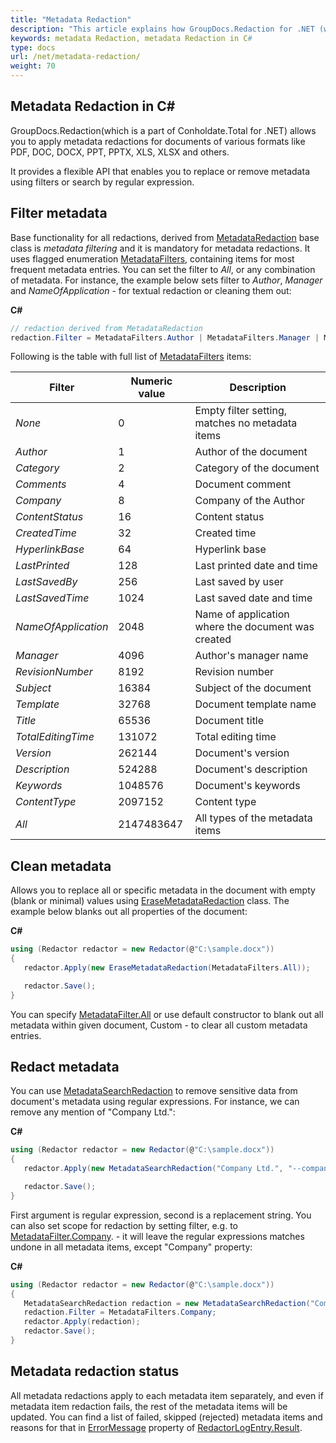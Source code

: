 ```yaml
---
title: "Metadata Redaction"
description: "This article explains how GroupDocs.Redaction for .NET (which is a part of Conholdate.Total for .NET) perform metadata redaction."
keywords: metadata Redaction, metadata Redaction in C#
type: docs
url: /net/metadata-redaction/
weight: 70
---
```


## Metadata Redaction in C#


GroupDocs.Redaction(which is a part of Conholdate.Total for .NET) allows you to apply metadata redactions for documents of various formats like PDF, DOC, DOCX, PPT, PPTX, XLS, XLSX and others.

It provides a flexible API that enables you to replace or remove metadata using filters or search by regular expression.

## Filter metadata

Base functionality for all redactions, derived from [MetadataRedaction](https://apireference.groupdocs.com/net/redaction/groupdocs.redaction.redactions/metadataredaction) base class is *metadata filtering* and it is mandatory for metadata redactions. It uses flagged enumeration [MetadataFilters](https://apireference.groupdocs.com/net/redaction/groupdocs.redaction.redactions/metadatafilters), containing items for most frequent metadata entries. You can set the filter to *All*, or any combination of metadata. For instance, the example below sets filter to *Author*, *Manager* and *NameOfApplication* - for textual redaction or cleaning them out:

**C#**

```csharp
// redaction derived from MetadataRedaction
redaction.Filter = MetadataFilters.Author | MetadataFilters.Manager | MetadataFilters.NameOfApplication;
```

Following is the table with full list of [MetadataFilters](https://apireference.groupdocs.com/net/redaction/groupdocs.redaction.redactions/metadatafilters) items:

| Filter | Numeric value | Description |
| --- | --- | --- |
| *None* | 0 | Empty filter setting, matches no metadata items |
| *Author* | 1 | Author of the document |
| *Category* | 2 | Category of the document |
| *Comments* | 4 | Document comment |
| *Company* | 8 | Company of the Author |
| *ContentStatus* | 16 | Content status |
| *CreatedTime* | 32 | Created time |
| *HyperlinkBase* | 64 | Hyperlink base |
| *LastPrinted* | 128 | Last printed date and time |
| *LastSavedBy* | 256 | Last saved by user |
| *LastSavedTime* | 1024 | Last saved date and time |
| *NameOfApplication* | 2048 | Name of application where the document was created |
| *Manager* | 4096 | Author's manager name |
| *RevisionNumber* | 8192 | Revision number |
| *Subject* | 16384 | Subject of the document |
| *Template* | 32768 | Document template name |
| *Title* | 65536 | Document title |
| *TotalEditingTime* | 131072 | Total editing time |
| *Version* | 262144 | Document's version |
| *Description* | 524288 | Document's description |
| *Keywords* | 1048576 | Document's keywords |
| *ContentType* | 2097152 | Content type |
| *All* | 2147483647 | All types of the metadata items |

## Clean metadata

Allows you to replace all or specific metadata in the document with empty (blank or minimal) values using [EraseMetadataRedaction](https://apireference.groupdocs.com/net/redaction/groupdocs.redaction.redactions/erasemetadataredaction) class. The example below blanks out all properties of the document:

**C#**

```csharp
using (Redactor redactor = new Redactor(@"C:\sample.docx"))
{
   redactor.Apply(new EraseMetadataRedaction(MetadataFilters.All));

   redactor.Save();
}
```

You can specify [MetadataFilter.All](https://apireference.groupdocs.com/net/redaction/groupdocs.redaction.redactions/metadatafilters) or use default constructor to blank out all metadata within given document, Custom - to clear all custom metadata entries.

## Redact metadata

You can use [MetadataSearchRedaction](https://apireference.groupdocs.com/net/redaction/groupdocs.redaction.redactions/metadatasearchredaction) to remove sensitive data from document's metadata using regular expressions. For instance, we can remove any mention of "Company Ltd.":

**C#**

```csharp
using (Redactor redactor = new Redactor(@"C:\sample.docx"))
{
   redactor.Apply(new MetadataSearchRedaction("Company Ltd.", "--company--"));

   redactor.Save();
}
```

First argument is regular expression, second is a replacement string. You can also set scope for redaction by setting filter, e.g. to [MetadataFilter.Company](https://apireference.groupdocs.com/net/redaction/groupdocs.redaction.redactions/metadatafilters). - it will leave the regular expressions matches undone in all metadata items, except "Company" property:

**C#**

```csharp
using (Redactor redactor = new Redactor(@"C:\sample.docx"))
{
   MetadataSearchRedaction redaction = new MetadataSearchRedaction("Company Ltd.", "--company--");
   redaction.Filter = MetadataFilters.Company;
   redactor.Apply(redaction);
   redactor.Save();
}
```

## Metadata redaction status

All metadata redactions apply to each metadata item separately, and even if metadata item redaction fails, the rest of the metadata items will be updated. You can find a list of failed, skipped (rejected) metadata items and reasons for that in [ErrorMessage](https://apireference.groupdocs.com/net/redaction/groupdocs.redaction/redactionresult/properties/errormessage) property of [RedactorLogEntry.Result](https://apireference.groupdocs.com/net/redaction/groupdocs.redaction/redactorlogentry/properties/result).  
 












